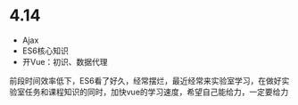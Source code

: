# 4.14

- Ajax
- ES6核心知识
- 开Vue：初识、数据代理



前段时间效率低下，ES6看了好久，经常摆烂，最近经常来实验室学习，在做好实验室任务和课程知识的同时，加快vue的学习速度，希望自己能给力，一定要给力